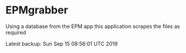 # EPMgrabber
Using a database from the EPM app this application scrapes the files as required


Latest backup: Sun Sep 15 08:56:01 UTC 2019
